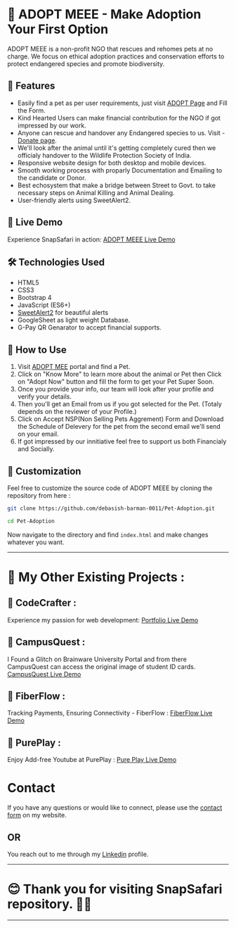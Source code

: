# 📝 ADOPT MEEE - Make Adoption Your First Option

ADOPT MEEE is a non-profit NGO that rescues and rehomes pets at no charge. We focus on ethical adoption practices and conservation efforts to protect endangered species and promote biodiversity.

## 🌟 Features

- Easily find a pet as per user requirements, just visit [ADOPT Page](https://debasish-barman-0011.github.io/Pet-Adoption/adopt.html) and Fill the Form.
- Kind Hearted Users can make financial contribution for the NGO if got impressed by our work.
- Anyone can rescue and handover any Endangered species to us. Visit - [Donate page](https://debasish-barman-0011.github.io/Pet-Adoption/donate.html).
- We'll look after the animal until it's getting completely cured then we officialy handover to the Wildlife Protection Society of India.
- Responsive website design for both desktop and mobile devices.
- Smooth working process with proparly Documentation and Emailing to the candidate or Donor.
- Best echosystem that make a bridge between Street to Govt. to take necessary steps on Animal Killing and Animal Dealing.
- User-friendly alerts using SweetAlert2.

## 🚀 Live Demo

Experience SnapSafari in action: [ADOPT MEEE Live Demo](https://debasish-barman-0011.github.io/Pet-Adoption/)

## 🛠️ Technologies Used

- HTML5
- CSS3
- Bootstrap 4
- JavaScript (ES6+)
- [SweetAlert2](https://sweetalert2.github.io/) for beautiful alerts
- GoogleSheet as light weight Database.
- G-Pay QR Genarator to accept financial supports.

## 📖 How to Use

1. Visit [ADOPT MEE](https://debasish-barman-0011.github.io/Pet-Adoption/) portal and find a Pet.
2. Click on "Know More" to learn more about the animal or Pet then Click on "Adopt Now" button and fill the form to get your Pet Super Soon.
3. Once you provide your info, our team will look after your profile and verify your details.
4. Then you'll get an Email from us if you got selected for the Pet. (Totaly depends on the reviewer of your Profile.)  
5. Click on Accept NSP(Non Selling Pets Aggrement) Form and Download the Schedule of Delevery for the pet from the second email we'll send on your email.
6. If got impressed by our innitiative feel free to support us both Financialy and Socially. 

## 🎨 Customization

Feel free to customize the source code of ADOPT MEEE by cloning the repository from here :

```bash
git clone https://github.com/debasish-barman-0011/Pet-Adoption.git

cd Pet-Adoption

```
Now navigate to the directory and find `index.html` and make changes whatever you want.

---

# 🚀 My Other Existing Projects :

## 🌟 CodeCrafter :

Experience my passion for web development: [Portfolio Live Demo](https://debasish-barman-0011.github.io/My-Portfolio/)


## 🌟 CampusQuest :

I Found a Glitch on Brainware University Portal and from there CampusQuest can access the original image of student ID cards.
[CampusQuest Live Demo](https://debasish-barman-0011.github.io/Campus-Quest/)

## 🌟 FiberFlow :

Tracking Payments, Ensuring Connectivity - FiberFlow : [FiberFlow Live Demo](http://fiberflow.great-site.net/)

## 🌟 PurePlay :

Enjoy Add-free Youtube at PurePlay : [Pure Play Live Demo](https://pure-play.netlify.app/)

# Contact

If you have any questions or would like to connect, please use the [contact form](https://debasish-barman-0011.github.io/My-Portfolio/community.html#contact) on my website.

## OR

You reach out to me through my [Linkedin](https://www.linkedin.com/in/debasish-barman-923806280/)
profile.

---

# 😊 Thank you for visiting SnapSafari repository. 🤷‍♂️
---
